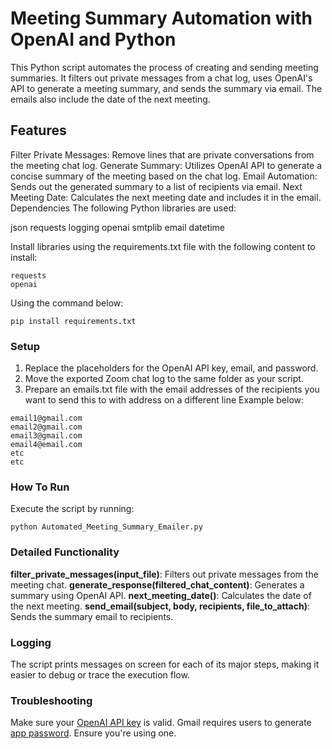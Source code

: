 # Meeting Summary Automation with OpenAI and Python

This Python script automates the process of creating and sending meeting summaries. It filters out private messages from a chat log, uses OpenAI's API to generate a meeting summary, and sends the summary via email. The emails also include the date of the next meeting.

## Features
Filter Private Messages: Remove lines that are private conversations from the meeting chat log.
Generate Summary: Utilizes OpenAI API to generate a concise summary of the meeting based on the chat log.
Email Automation: Sends out the generated summary to a list of recipients via email.
Next Meeting Date: Calculates the next meeting date and includes it in the email.
Dependencies
The following Python libraries are used:

json
requests
logging
openai
smtplib
email
datetime

Install libraries using the requirements.txt file with the following content to install:
```
requests 
openai
```

Using the command below:
```
pip install requirements.txt
```


### Setup
1. Replace the placeholders for the OpenAI API key, email, and password.
2. Move the exported Zoom chat log to the same folder as your script.
3. Prepare an emails.txt file with the email addresses of the recipients you want to send this to with address on a different line
Example below:
```
email1@gmail.com
email2@gmail.com
email3@gmail.com
email4@email.com
etc
etc
```

### How To Run
Execute the script by running:

`python Automated_Meeting_Summary_Emailer.py`

### Detailed Functionality
**filter_private_messages(input_file)**: Filters out private messages from the meeting chat.
**generate_response(filtered_chat_content)**: Generates a summary using OpenAI API.
**next_meeting_date()**: Calculates the date of the next meeting.
**send_email(subject, body, recipients, file_to_attach)**: Sends the summary email to recipients.

### Logging
The script prints messages on screen for each of its major steps, making it easier to debug or trace the execution flow.

### Troubleshooting
Make sure your [OpenAI API key](https://platform.openai.com/docs/introduction) is valid.
Gmail requires users to generate [app password](https://support.google.com/accounts/answer/185833?hl=en). Ensure you're using one.
